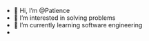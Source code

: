 - 👋 Hi, I’m @Patience
- 👀 I’m interested in solving problems
- 🌱 I’m currently learning software engineering
- 

<!---
PatienceTwin/PatienceTwin is a ✨ special ✨ repository because its `README.md` (this file) appears on your GitHub profile.
You can click the Preview link to take a look at your changes.
--->
